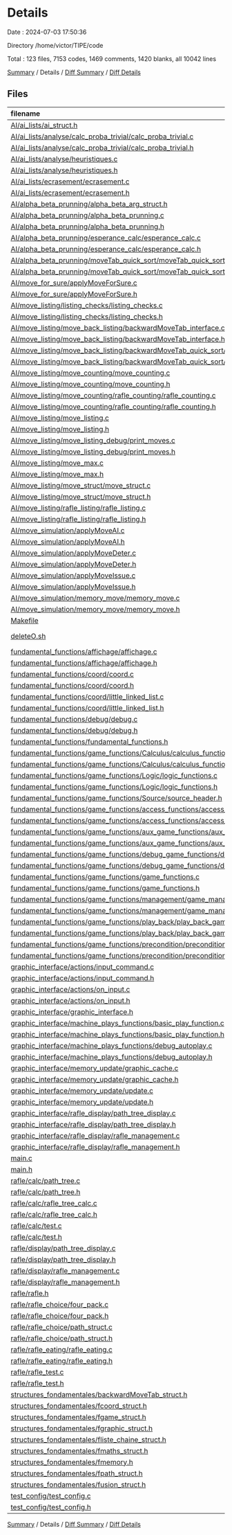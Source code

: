 # Details

Date : 2024-07-03 17:50:36

Directory /home/victor/TIPE/code

Total : 123 files,  7153 codes, 1469 comments, 1420 blanks, all 10042 lines

[Summary](results.md) / Details / [Diff Summary](diff.md) / [Diff Details](diff-details.md)

## Files
| filename | language | code | comment | blank | total |
| :--- | :--- | ---: | ---: | ---: | ---: |
| [AI/ai_lists/ai_struct.h](/AI/ai_lists/ai_struct.h) | C++ | 9 | 3 | 2 | 14 |
| [AI/ai_lists/analyse/calc_proba_trivial/calc_proba_trivial.c](/AI/ai_lists/analyse/calc_proba_trivial/calc_proba_trivial.c) | C | 30 | 2 | 5 | 37 |
| [AI/ai_lists/analyse/calc_proba_trivial/calc_proba_trivial.h](/AI/ai_lists/analyse/calc_proba_trivial/calc_proba_trivial.h) | C | 6 | 0 | 3 | 9 |
| [AI/ai_lists/analyse/heuristiques.c](/AI/ai_lists/analyse/heuristiques.c) | C | 78 | 37 | 8 | 123 |
| [AI/ai_lists/analyse/heuristiques.h](/AI/ai_lists/analyse/heuristiques.h) | C | 8 | 0 | 2 | 10 |
| [AI/ai_lists/ecrasement/ecrasement.c](/AI/ai_lists/ecrasement/ecrasement.c) | C | 20 | 6 | 4 | 30 |
| [AI/ai_lists/ecrasement/ecrasement.h](/AI/ai_lists/ecrasement/ecrasement.h) | C | 4 | 3 | 3 | 10 |
| [AI/alpha_beta_prunning/alpha_beta_arg_struct.h](/AI/alpha_beta_prunning/alpha_beta_arg_struct.h) | C++ | 11 | 0 | 3 | 14 |
| [AI/alpha_beta_prunning/alpha_beta_prunning.c](/AI/alpha_beta_prunning/alpha_beta_prunning.c) | C | 144 | 26 | 15 | 185 |
| [AI/alpha_beta_prunning/alpha_beta_prunning.h](/AI/alpha_beta_prunning/alpha_beta_prunning.h) | C | 8 | 0 | 3 | 11 |
| [AI/alpha_beta_prunning/esperance_calc/esperance_calc.c](/AI/alpha_beta_prunning/esperance_calc/esperance_calc.c) | C | 53 | 6 | 9 | 68 |
| [AI/alpha_beta_prunning/esperance_calc/esperance_calc.h](/AI/alpha_beta_prunning/esperance_calc/esperance_calc.h) | C++ | 8 | 3 | 3 | 14 |
| [AI/alpha_beta_prunning/moveTab_quick_sort/moveTab_quick_sort.c](/AI/alpha_beta_prunning/moveTab_quick_sort/moveTab_quick_sort.c) | C | 70 | 23 | 13 | 106 |
| [AI/alpha_beta_prunning/moveTab_quick_sort/moveTab_quick_sort.h](/AI/alpha_beta_prunning/moveTab_quick_sort/moveTab_quick_sort.h) | C++ | 7 | 0 | 3 | 10 |
| [AI/move_for_sure/applyMoveForSure.c](/AI/move_for_sure/applyMoveForSure.c) | C | 40 | 3 | 11 | 54 |
| [AI/move_for_sure/applyMoveForSure.h](/AI/move_for_sure/applyMoveForSure.h) | C++ | 6 | 0 | 3 | 9 |
| [AI/move_listing/listing_checks/listing_checks.c](/AI/move_listing/listing_checks/listing_checks.c) | C | 13 | 0 | 3 | 16 |
| [AI/move_listing/listing_checks/listing_checks.h](/AI/move_listing/listing_checks/listing_checks.h) | C | 7 | 0 | 2 | 9 |
| [AI/move_listing/move_back_listing/backwardMoveTab_interface.c](/AI/move_listing/move_back_listing/backwardMoveTab_interface.c) | C | 49 | 0 | 5 | 54 |
| [AI/move_listing/move_back_listing/backwardMoveTab_interface.h](/AI/move_listing/move_back_listing/backwardMoveTab_interface.h) | C++ | 13 | 0 | 2 | 15 |
| [AI/move_listing/move_back_listing/backwardMoveTab_quick_sort/backwardMoveTab_quick_sort.c](/AI/move_listing/move_back_listing/backwardMoveTab_quick_sort/backwardMoveTab_quick_sort.c) | C | 65 | 21 | 15 | 101 |
| [AI/move_listing/move_back_listing/backwardMoveTab_quick_sort/backwardMoveTab_quick_sort.h](/AI/move_listing/move_back_listing/backwardMoveTab_quick_sort/backwardMoveTab_quick_sort.h) | C++ | 7 | 0 | 3 | 10 |
| [AI/move_listing/move_counting/move_counting.c](/AI/move_listing/move_counting/move_counting.c) | C | 170 | 6 | 17 | 193 |
| [AI/move_listing/move_counting/move_counting.h](/AI/move_listing/move_counting/move_counting.h) | C | 5 | 0 | 3 | 8 |
| [AI/move_listing/move_counting/rafle_counting/rafle_counting.c](/AI/move_listing/move_counting/rafle_counting/rafle_counting.c) | C | 75 | 12 | 16 | 103 |
| [AI/move_listing/move_counting/rafle_counting/rafle_counting.h](/AI/move_listing/move_counting/rafle_counting/rafle_counting.h) | C++ | 6 | 0 | 3 | 9 |
| [AI/move_listing/move_listing.c](/AI/move_listing/move_listing.c) | C | 373 | 10 | 35 | 418 |
| [AI/move_listing/move_listing.h](/AI/move_listing/move_listing.h) | C | 12 | 0 | 2 | 14 |
| [AI/move_listing/move_listing_debug/print_moves.c](/AI/move_listing/move_listing_debug/print_moves.c) | C | 123 | 1 | 20 | 144 |
| [AI/move_listing/move_listing_debug/print_moves.h](/AI/move_listing/move_listing_debug/print_moves.h) | C | 10 | 0 | 3 | 13 |
| [AI/move_listing/move_max.c](/AI/move_listing/move_max.c) | C | 64 | 27 | 18 | 109 |
| [AI/move_listing/move_max.h](/AI/move_listing/move_max.h) | C | 6 | 0 | 2 | 8 |
| [AI/move_listing/move_struct/move_struct.c](/AI/move_listing/move_struct/move_struct.c) | C | 69 | 5 | 11 | 85 |
| [AI/move_listing/move_struct/move_struct.h](/AI/move_listing/move_struct/move_struct.h) | C | 29 | 9 | 10 | 48 |
| [AI/move_listing/rafle_listing/rafle_listing.c](/AI/move_listing/rafle_listing/rafle_listing.c) | C | 52 | 2 | 8 | 62 |
| [AI/move_listing/rafle_listing/rafle_listing.h](/AI/move_listing/rafle_listing/rafle_listing.h) | C | 11 | 0 | 3 | 14 |
| [AI/move_simulation/applyMoveAI.c](/AI/move_simulation/applyMoveAI.c) | C | 140 | 6 | 32 | 178 |
| [AI/move_simulation/applyMoveAI.h](/AI/move_simulation/applyMoveAI.h) | C++ | 9 | 0 | 3 | 12 |
| [AI/move_simulation/applyMoveDeter.c](/AI/move_simulation/applyMoveDeter.c) | C | 233 | 22 | 45 | 300 |
| [AI/move_simulation/applyMoveDeter.h](/AI/move_simulation/applyMoveDeter.h) | C++ | 22 | 1 | 6 | 29 |
| [AI/move_simulation/applyMoveIssue.c](/AI/move_simulation/applyMoveIssue.c) | C | 143 | 11 | 22 | 176 |
| [AI/move_simulation/applyMoveIssue.h](/AI/move_simulation/applyMoveIssue.h) | C++ | 22 | 0 | 6 | 28 |
| [AI/move_simulation/memory_move/memory_move.c](/AI/move_simulation/memory_move/memory_move.c) | C | 44 | 1 | 3 | 48 |
| [AI/move_simulation/memory_move/memory_move.h](/AI/move_simulation/memory_move/memory_move.h) | C | 8 | 0 | 5 | 13 |
| [Makefile](/Makefile) | Makefile | 108 | 0 | 49 | 157 |
| [deleteO.sh](/deleteO.sh) | Shell Script | 4 | 5 | 5 | 14 |
| [fundamental_functions/affichage/affichage.c](/fundamental_functions/affichage/affichage.c) | C | 272 | 124 | 46 | 442 |
| [fundamental_functions/affichage/affichage.h](/fundamental_functions/affichage/affichage.h) | C | 32 | 6 | 11 | 49 |
| [fundamental_functions/coord/coord.c](/fundamental_functions/coord/coord.c) | C | 39 | 6 | 8 | 53 |
| [fundamental_functions/coord/coord.h](/fundamental_functions/coord/coord.h) | C | 12 | 0 | 2 | 14 |
| [fundamental_functions/coord/little_linked_list.c](/fundamental_functions/coord/little_linked_list.c) | C | 323 | 15 | 47 | 385 |
| [fundamental_functions/coord/little_linked_list.h](/fundamental_functions/coord/little_linked_list.h) | C | 41 | 16 | 31 | 88 |
| [fundamental_functions/debug/debug.c](/fundamental_functions/debug/debug.c) | C | 69 | 0 | 9 | 78 |
| [fundamental_functions/debug/debug.h](/fundamental_functions/debug/debug.h) | C | 15 | 5 | 6 | 26 |
| [fundamental_functions/fundamental_functions.h](/fundamental_functions/fundamental_functions.h) | C++ | 3 | 0 | 0 | 3 |
| [fundamental_functions/game_functions/Calculus/calculus_functions.c](/fundamental_functions/game_functions/Calculus/calculus_functions.c) | C | 45 | 26 | 10 | 81 |
| [fundamental_functions/game_functions/Calculus/calculus_functions.h](/fundamental_functions/game_functions/Calculus/calculus_functions.h) | C | 12 | 1 | 6 | 19 |
| [fundamental_functions/game_functions/Logic/logic_functions.c](/fundamental_functions/game_functions/Logic/logic_functions.c) | C | 159 | 29 | 20 | 208 |
| [fundamental_functions/game_functions/Logic/logic_functions.h](/fundamental_functions/game_functions/Logic/logic_functions.h) | C | 19 | 1 | 8 | 28 |
| [fundamental_functions/game_functions/Source/source_header.h](/fundamental_functions/game_functions/Source/source_header.h) | C | 46 | 28 | 16 | 90 |
| [fundamental_functions/game_functions/access_functions/access_functions.c](/fundamental_functions/game_functions/access_functions/access_functions.c) | C | 182 | 12 | 20 | 214 |
| [fundamental_functions/game_functions/access_functions/access_functions.h](/fundamental_functions/game_functions/access_functions/access_functions.h) | C | 18 | 1 | 10 | 29 |
| [fundamental_functions/game_functions/aux_game_functions/aux_functions.c](/fundamental_functions/game_functions/aux_game_functions/aux_functions.c) | C | 413 | 112 | 62 | 587 |
| [fundamental_functions/game_functions/aux_game_functions/aux_functions.h](/fundamental_functions/game_functions/aux_game_functions/aux_functions.h) | C | 30 | 9 | 8 | 47 |
| [fundamental_functions/game_functions/debug_game_functions/debug_functions.c](/fundamental_functions/game_functions/debug_game_functions/debug_functions.c) | C | 231 | 25 | 18 | 274 |
| [fundamental_functions/game_functions/debug_game_functions/debug_functions.h](/fundamental_functions/game_functions/debug_game_functions/debug_functions.h) | C | 15 | 4 | 4 | 23 |
| [fundamental_functions/game_functions/game_functions.c](/fundamental_functions/game_functions/game_functions.c) | C | 257 | 189 | 59 | 505 |
| [fundamental_functions/game_functions/game_functions.h](/fundamental_functions/game_functions/game_functions.h) | C | 21 | 22 | 15 | 58 |
| [fundamental_functions/game_functions/management/game_management.c](/fundamental_functions/game_functions/management/game_management.c) | C | 96 | 23 | 10 | 129 |
| [fundamental_functions/game_functions/management/game_management.h](/fundamental_functions/game_functions/management/game_management.h) | C | 8 | 0 | 3 | 11 |
| [fundamental_functions/game_functions/play_back/play_back_game_functions.c](/fundamental_functions/game_functions/play_back/play_back_game_functions.c) | C | 265 | 19 | 49 | 333 |
| [fundamental_functions/game_functions/play_back/play_back_game_functions.h](/fundamental_functions/game_functions/play_back/play_back_game_functions.h) | C | 19 | 1 | 11 | 31 |
| [fundamental_functions/game_functions/precondition/precondition.c](/fundamental_functions/game_functions/precondition/precondition.c) | C | 41 | 4 | 10 | 55 |
| [fundamental_functions/game_functions/precondition/precondition.h](/fundamental_functions/game_functions/precondition/precondition.h) | C | 14 | 0 | 3 | 17 |
| [graphic_interface/actions/input_command.c](/graphic_interface/actions/input_command.c) | C | 299 | 119 | 43 | 461 |
| [graphic_interface/actions/input_command.h](/graphic_interface/actions/input_command.h) | C | 37 | 5 | 6 | 48 |
| [graphic_interface/actions/on_input.c](/graphic_interface/actions/on_input.c) | C | 82 | 21 | 22 | 125 |
| [graphic_interface/actions/on_input.h](/graphic_interface/actions/on_input.h) | C++ | 8 | 0 | 2 | 10 |
| [graphic_interface/graphic_interface.h](/graphic_interface/graphic_interface.h) | C++ | 4 | 0 | 0 | 4 |
| [graphic_interface/machine_plays_functions/basic_play_function.c](/graphic_interface/machine_plays_functions/basic_play_function.c) | C | 163 | 25 | 37 | 225 |
| [graphic_interface/machine_plays_functions/basic_play_function.h](/graphic_interface/machine_plays_functions/basic_play_function.h) | C | 15 | 0 | 3 | 18 |
| [graphic_interface/machine_plays_functions/debug_autoplay.c](/graphic_interface/machine_plays_functions/debug_autoplay.c) | C | 1 | 61 | 10 | 72 |
| [graphic_interface/machine_plays_functions/debug_autoplay.h](/graphic_interface/machine_plays_functions/debug_autoplay.h) | C | 6 | 0 | 3 | 9 |
| [graphic_interface/memory_update/graphic_cache.c](/graphic_interface/memory_update/graphic_cache.c) | C | 119 | 53 | 27 | 199 |
| [graphic_interface/memory_update/graphic_cache.h](/graphic_interface/memory_update/graphic_cache.h) | C++ | 9 | 9 | 8 | 26 |
| [graphic_interface/memory_update/update.c](/graphic_interface/memory_update/update.c) | C | 50 | 24 | 11 | 85 |
| [graphic_interface/memory_update/update.h](/graphic_interface/memory_update/update.h) | C | 7 | 2 | 2 | 11 |
| [graphic_interface/rafle_display/path_tree_display.c](/graphic_interface/rafle_display/path_tree_display.c) | C | 42 | 0 | 4 | 46 |
| [graphic_interface/rafle_display/path_tree_display.h](/graphic_interface/rafle_display/path_tree_display.h) | C++ | 6 | 0 | 1 | 7 |
| [graphic_interface/rafle_display/rafle_management.c](/graphic_interface/rafle_display/rafle_management.c) | C | 0 | 0 | 1 | 1 |
| [graphic_interface/rafle_display/rafle_management.h](/graphic_interface/rafle_display/rafle_management.h) | C++ | 0 | 0 | 1 | 1 |
| [main.c](/main.c) | C | 44 | 14 | 16 | 74 |
| [main.h](/main.h) | C++ | 5 | 0 | 1 | 6 |
| [rafle/calc/path_tree.c](/rafle/calc/path_tree.c) | C | 93 | 17 | 19 | 129 |
| [rafle/calc/path_tree.h](/rafle/calc/path_tree.h) | C | 19 | 21 | 13 | 53 |
| [rafle/calc/rafle_tree_calc.c](/rafle/calc/rafle_tree_calc.c) | C | 64 | 11 | 17 | 92 |
| [rafle/calc/rafle_tree_calc.h](/rafle/calc/rafle_tree_calc.h) | C++ | 7 | 0 | 1 | 8 |
| [rafle/calc/test.c](/rafle/calc/test.c) | C | 53 | 0 | 5 | 58 |
| [rafle/calc/test.h](/rafle/calc/test.h) | C++ | 2 | 0 | 1 | 3 |
| [rafle/display/path_tree_display.c](/rafle/display/path_tree_display.c) | C | 43 | 0 | 4 | 47 |
| [rafle/display/path_tree_display.h](/rafle/display/path_tree_display.h) | C++ | 6 | 0 | 1 | 7 |
| [rafle/display/rafle_management.c](/rafle/display/rafle_management.c) | C | 47 | 4 | 4 | 55 |
| [rafle/display/rafle_management.h](/rafle/display/rafle_management.h) | C++ | 11 | 0 | 1 | 12 |
| [rafle/rafle.h](/rafle/rafle.h) | C | 7 | 0 | 0 | 7 |
| [rafle/rafle_choice/four_pack.c](/rafle/rafle_choice/four_pack.c) | C | 15 | 6 | 2 | 23 |
| [rafle/rafle_choice/four_pack.h](/rafle/rafle_choice/four_pack.h) | C | 8 | 4 | 4 | 16 |
| [rafle/rafle_choice/path_struct.c](/rafle/rafle_choice/path_struct.c) | C | 79 | 4 | 13 | 96 |
| [rafle/rafle_choice/path_struct.h](/rafle/rafle_choice/path_struct.h) | C | 14 | 0 | 3 | 17 |
| [rafle/rafle_eating/rafle_eating.c](/rafle/rafle_eating/rafle_eating.c) | C | 71 | 1 | 6 | 78 |
| [rafle/rafle_eating/rafle_eating.h](/rafle/rafle_eating/rafle_eating.h) | C++ | 10 | 0 | 2 | 12 |
| [rafle/rafle_test.c](/rafle/rafle_test.c) | C | 21 | 0 | 6 | 27 |
| [rafle/rafle_test.h](/rafle/rafle_test.h) | C | 2 | 0 | 0 | 2 |
| [structures_fondamentales/backwardMoveTab_struct.h](/structures_fondamentales/backwardMoveTab_struct.h) | C++ | 12 | 0 | 4 | 16 |
| [structures_fondamentales/fcoord_struct.h](/structures_fondamentales/fcoord_struct.h) | C | 37 | 15 | 15 | 67 |
| [structures_fondamentales/fgame_struct.h](/structures_fondamentales/fgame_struct.h) | C | 64 | 24 | 20 | 108 |
| [structures_fondamentales/fgraphic_struct.h](/structures_fondamentales/fgraphic_struct.h) | C | 35 | 15 | 14 | 64 |
| [structures_fondamentales/fliste_chaine_struct.h](/structures_fondamentales/fliste_chaine_struct.h) | C | 38 | 1 | 16 | 55 |
| [structures_fondamentales/fmaths_struct.h](/structures_fondamentales/fmaths_struct.h) | C++ | 1 | 0 | 0 | 1 |
| [structures_fondamentales/fmemory.h](/structures_fondamentales/fmemory.h) | C | 44 | 7 | 6 | 57 |
| [structures_fondamentales/fpath_struct.h](/structures_fondamentales/fpath_struct.h) | C | 20 | 5 | 13 | 38 |
| [structures_fondamentales/fusion_struct.h](/structures_fondamentales/fusion_struct.h) | C | 11 | 0 | 2 | 13 |
| [test_config/test_config.c](/test_config/test_config.c) | C | 313 | 69 | 79 | 461 |
| [test_config/test_config.h](/test_config/test_config.h) | C | 18 | 3 | 2 | 23 |

[Summary](results.md) / Details / [Diff Summary](diff.md) / [Diff Details](diff-details.md)